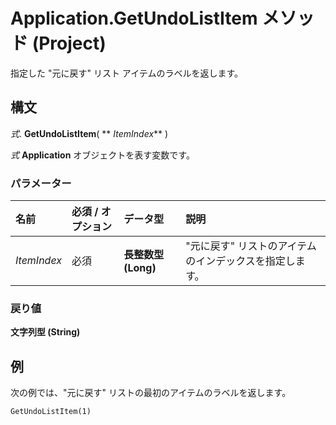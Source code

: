 
# Application.GetUndoListItem メソッド (Project)

指定した "元に戻す" リスト アイテムのラベルを返します。


## 構文

 _式_. **GetUndoListItem**( ** _ItemIndex_** )

 _式_ **Application** オブジェクトを表す変数です。


### パラメーター



|**名前**|**必須 / オプション**|**データ型**|**説明**|
|:-----|:-----|:-----|:-----|
| _ItemIndex_|必須|**長整数型 (Long)**|"元に戻す" リストのアイテムのインデックスを指定します。|

### 戻り値

 **文字列型 (String)**


## 例

次の例では、"元に戻す" リストの最初のアイテムのラベルを返します。


```
GetUndoListItem(1)
```

